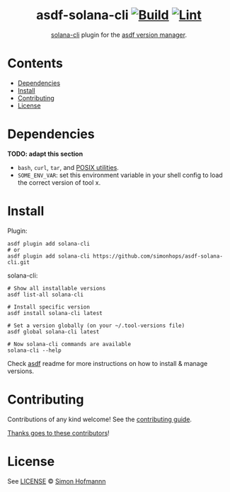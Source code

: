 <div align="center">

# asdf-solana-cli [![Build](https://github.com/simonhops/asdf-solana-cli/actions/workflows/build.yml/badge.svg)](https://github.com/simonhops/asdf-solana-cli/actions/workflows/build.yml) [![Lint](https://github.com/simonhops/asdf-solana-cli/actions/workflows/lint.yml/badge.svg)](https://github.com/simonhops/asdf-solana-cli/actions/workflows/lint.yml)

[solana-cli](https://github.com/simonhops/solana-cli) plugin for the [asdf version manager](https://asdf-vm.com).

</div>

# Contents

- [Dependencies](#dependencies)
- [Install](#install)
- [Contributing](#contributing)
- [License](#license)

# Dependencies

**TODO: adapt this section**

- `bash`, `curl`, `tar`, and [POSIX utilities](https://pubs.opengroup.org/onlinepubs/9699919799/idx/utilities.html).
- `SOME_ENV_VAR`: set this environment variable in your shell config to load the correct version of tool x.

# Install

Plugin:

```shell
asdf plugin add solana-cli
# or
asdf plugin add solana-cli https://github.com/simonhops/asdf-solana-cli.git
```

solana-cli:

```shell
# Show all installable versions
asdf list-all solana-cli

# Install specific version
asdf install solana-cli latest

# Set a version globally (on your ~/.tool-versions file)
asdf global solana-cli latest

# Now solana-cli commands are available
solana-cli --help
```

Check [asdf](https://github.com/asdf-vm/asdf) readme for more instructions on how to
install & manage versions.

# Contributing

Contributions of any kind welcome! See the [contributing guide](contributing.md).

[Thanks goes to these contributors](https://github.com/simonhops/asdf-solana-cli/graphs/contributors)!

# License

See [LICENSE](LICENSE) © [Simon Hofmannn](https://github.com/simonhops/)
